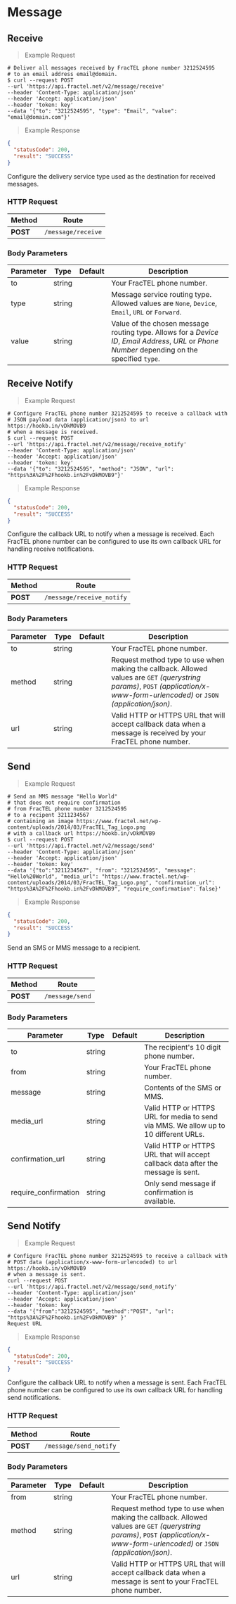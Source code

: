 # Message

## Receive

> Example Request

```shell
# Deliver all messages received by FracTEL phone number 3212524595
# to an email address email@domain.
$ curl --request POST
--url 'https://api.fractel.net/v2/message/receive'
--header 'Content-Type: application/json'
--header 'Accept: application/json'
--header 'token: key'
--data '{"to": "3212524595", "type": "Email", "value": "email@domain.com"}'
```

> Example Response

```json
{
  "statusCode": 200,
  "result": "SUCCESS"
}
```

Configure the delivery service type used as the destination for received messages.

### HTTP Request

Method | Route
--------- | -------
**POST** | `/message/receive`

### Body Parameters

Parameter | Type | Default | Description
--------- | ------- | ----------- | -----------
to | string |  | Your FracTEL phone number.
type | string | | Message service routing type. Allowed values are `None`, `Device`, `Email`, `URL` or `Forward`.
value | string | | Value of the chosen message routing type. Allows for a _Device ID_, _Email Address_, _URL_ or _Phone Number_ depending on the specified `type`.

## Receive Notify

> Example Request

```shell
# Configure FracTEL phone number 3212524595 to receive a callback with
# JSON payload data (application/json) to url https://hookb.in/vDkMOVB9
# when a message is received.
$ curl --request POST
--url 'https://api.fractel.net/v2/message/receive_notify'
--header 'Content-Type: application/json'
--header 'Accept: application/json'
--header 'token: key'
--data '{"to": "3212524595", "method": "JSON", "url": "https%3A%2F%2Fhookb.in%2FvDkMOVB9"}'
```

> Example Response

```json
{
  "statusCode": 200,
  "result": "SUCCESS"
}
```

Configure the callback URL to notify when a message is received. Each FracTEL phone number can be configured to use its own callback URL for handling receive notifications.

### HTTP Request

Method | Route
--------- | -------
**POST** | `/message/receive_notify`

### Body Parameters

Parameter | Type | Default | Description
--------- | ------- | ----------- | -----------
to | string |  | Your FracTEL phone number.
method | string | | Request method type to use when making the callback. Allowed values are `GET` _(querystring params)_, `POST` _(application/x-www-form-urlencoded)_ or `JSON` _(application/json)_.
url | string | | Valid HTTP or HTTPS URL that will accept callback data when a message is received by your FracTEL phone number.

## Send

> Example Request

```shell
# Send an MMS message "Hello World"
# that does not require confirmation
# from FracTEL phone number 3212524595
# to a recipent 3211234567
# containing an image https://www.fractel.net/wp-content/uploads/2014/03/FracTEL_Tag_Logo.png
# with a callback url https://hookb.in/vDkMOVB9
$ curl --request POST
--url 'https://api.fractel.net/v2/message/send'
--header 'Content-Type: application/json'
--header 'Accept: application/json'
--header 'token: key'
--data '{"to":"3211234567", "from": "3212524595", "message": "Hello%20World", "media_url": "https://www.fractel.net/wp-content/uploads/2014/03/FracTEL_Tag_Logo.png", "confirmation_url": "https%3A%2F%2Fhookb.in%2FvDkMOVB9", "require_confirmation": false}'
```

> Example Response

```json
{
  "statusCode": 200,
  "result": "SUCCESS"
}
```

Send an SMS or MMS message to a recipient.

### HTTP Request

Method | Route
--------- | -------
**POST** | `/message/send`

### Body Parameters

Parameter | Type | Default | Description
--------- | ------- | ----------- | -----------
to | string |  | The recipient's 10 digit phone number.
from | string | | Your FracTEL phone number.
message | string | | Contents of the SMS or MMS.
media_url | string | | Valid HTTP or HTTPS URL for media to send via MMS. We allow up to 10 different URLs.
confirmation_url | string | | Valid HTTP or HTTPS URL that will accept callback data after the message is sent.
require_confirmation | string | | Only send message if confirmation is available.

## Send Notify

> Example Request

```shell
# Configure FracTEL phone number 3212524595 to receive a callback with
# POST data (application/x-www-form-urlencoded) to url https://hookb.in/vDkMOVB9
# when a message is sent.
curl --request POST
--url 'https://api.fractel.net/v2/message/send_notify'
--header 'Content-Type: application/json'
--header 'Accept: application/json'
--header 'token: key'
--data '{"from":"3212524595", "method":"POST", "url": "https%3A%2F%2Fhookb.in%2FvDkMOVB9" }'
Request URL
```

> Example Response

```json
{
  "statusCode": 200,
  "result": "SUCCESS"
}
```

Configure the callback URL to notify when a message is sent. Each FracTEL phone number can be configured to use its own callback URL for handling send notifications.

### HTTP Request

Method | Route
--------- | -------
**POST** | `/message/send_notify`

### Body Parameters

Parameter | Type | Default | Description
--------- | ------- | ----------- | -----------
from | string |  | Your FracTEL phone number.
method | string | | Request method type to use when making the callback. Allowed values are `GET` _(querystring params)_, `POST` _(application/x-www-form-urlencoded)_ or `JSON` _(application/json)_.
url | string | | Valid HTTP or HTTPS URL that will accept callback data when a message is sent to your FracTEL phone number.
